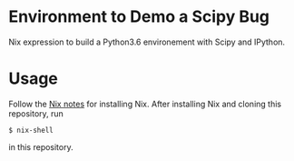 # Environment to Demo a Scipy Bug

 Nix expression to build a Python3.6 environement with Scipy and IPython.

# Usage

Follow the [Nix notes](../NIX-NOTES.md) for installing Nix. After
installing Nix and cloning this repository, run

    $ nix-shell

in this repository.